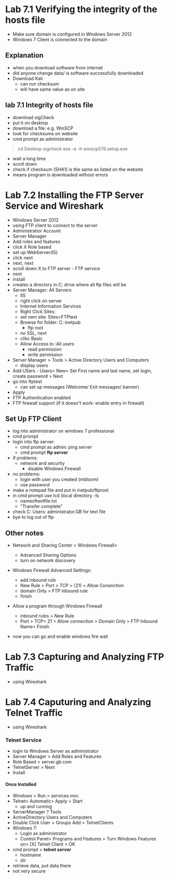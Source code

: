 # Lab 7.1 Verifying the integrity of the hosts file
- Make sure domain is configured in Windows Server 2012
- Windows 7 Client is connected to the domain

## Explanation
- when you download software from internet
- did anyone change data/ is software successfully downloaded
- Download Kali
	- can run checksum
	- will have same value as on site

## lab 7.1 Integrity of hosts file
- download sigCheck
- put it on desktop
- download a file: e.g. WinSCP
- look for checksums on website
- cmd prompt as administrator
> cd Desktop
> sigcheck.exe -a -h winscp576.setup.exe
- wait a long time
- scroll down
- check if checksum (SHA1) is the same as listed on the website
- means program is downloaded without errors

# Lab 7.2 Installing the FTP Server Service and Wireshark
- Windows Server 2012
- using FTP client to connect to the server
- Administratior Account
- Server Manager
- Add roles and features
- click X Role based
- set up WebServer(IS)
- click next
- next, next
- scroll down  X to FTP server - FTP service
- next
- install
- creates a directory in C; drive where all ftp files will be
- Server Manager: All Servers
	- IIS
	- right click on server
	- Internet Information Services
	- Right Click Sites:
	- set own site: Sites>FTPtest	
	- Browse for folder: C: inetpub
		- ftp root
	- no SSL, next
	- clikc Basic
	- Allow Access to :All users
		- read permission	
		- write permission
- Server Manager > Tools > Active Directory Users and Computers
	- display users
- Add USers - Users> New> Set First name and last name,
set login, create password > Next
- go into ftptest
	- can set up messages (Welcome/ Exit messages/ banner)
- Apply
- FTP Authentication enabled
- FTP firewall support (if it doesn't work: enable entry in firewall)

## Set Up FTP Client
- log into administrator on windows 7 professional
- cmd prompt
- login into ftp server:
	- cmd prompt as admin: ping server
	- cmd prompt **ftp server**
- if problems:
	- network and security
		- disable Windows Firewall
- no problems:
	- login with user you created (mbloom)
	- use password
- make a notepad file and put in inetpub/ftproot
- in cmd prompt use lcd (local directory
	-ls 
	- nameoftextfile.txt
	- "Transfer complete"
- check C: Users: administrator.GB for text file
- bye to log out of ftp

## Other notes
- Network and Sharing Center > Windows Firewall>
	- Advanced Sharing Options
	- turn on network discovery
- Windows Firewall Advanced Settings:
	- add inbound rule
	- New Rule > Port > TCP >  (21) > Allow Conenction
	- domain Only > FTP inbound rule 
	- finish
- Allow a program through Windows Firewall
	- inbound rules > New Rule
	- Port > TCP> 21 > Allow connection > Domain Only > FTP Inbound Name> Finish

- now you can go and enable windows fire wall

# Lab 7.3 Capturing and Analyzing FTP Traffic
- using Wireshark

# Lab 7.4 Caputuring and Analyzing Telnet Traffic
- using Wireshark

### Telnet Service
- login to Windows Server as administrator
- Server Manager > Add Roles and Features
- Role Based > server.gb.com
- TelnetServer > Next
- Install 

#### Once Installed
- Windows > Run > services.msc
- Telnet> Automatic> Apply > Start
	- up and running
- ServerManager ? Tools 
- ActiveDirectory Users and Computers 
- Double Click User > Groups Add > TelnetClients
- Windows 7:
	- Login as administrator
	- Control Panel> Programs and Features > Turn Windows Features on> [X] Telnet Client > OK
- cmd prompt > **telnet server**
	- hostname
	- dir
- retrieve data, put data there
- not very secure